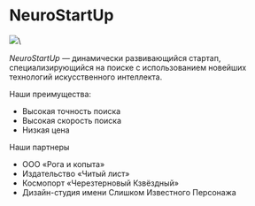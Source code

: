 # NeuroStartUp
![](https://netology-code.github.io/git-homeworks/introduction/assets/logo.png)\

*NeuroStartUp* — динамически развивающийся стартап, специализирующийся на поиске с использованием новейших технологий искусственного интеллекта.

Наши преимущества:
* Высокая точность поиска
* Высокая скорость поиска
* Низкая цена


Наши партнеры
* ООО «Рога и копыта»
* Издательство «Читый лист»
* Космопорт «Черезтерновый Кзвёздный»
* Дизайн-студия имени Слишком Известного Персонажа


<style> 
.selector {
  font-family: "Awesome", Arial, sans-serif;
  color: red;
}
</style>